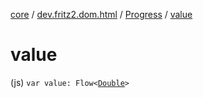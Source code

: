 [core](../../index.md) / [dev.fritz2.dom.html](../index.md) / [Progress](index.md) / [value](./value.md)

# value

(js) `var value: Flow<`[`Double`](https://kotlinlang.org/api/latest/jvm/stdlib/kotlin/-double/index.html)`>`